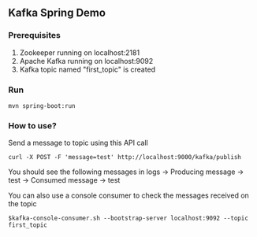 ## Kafka Spring Demo

### Prerequisites
1. Zookeeper running on localhost:2181
2. Apache Kafka running on localhost:9092
3. Kafka topic named "first_topic" is created

### Run
```
mvn spring-boot:run
```

### How to use?

Send a message to topic using this API call
```
curl -X POST -F 'message=test' http://localhost:9000/kafka/publish
```
You should see the following messages in logs
-> Producing message -> test
-> Consumed message -> test

You can also use a console consumer to check the messages received on the topic
```
$kafka-console-consumer.sh --bootstrap-server localhost:9092 --topic first_topic
```
